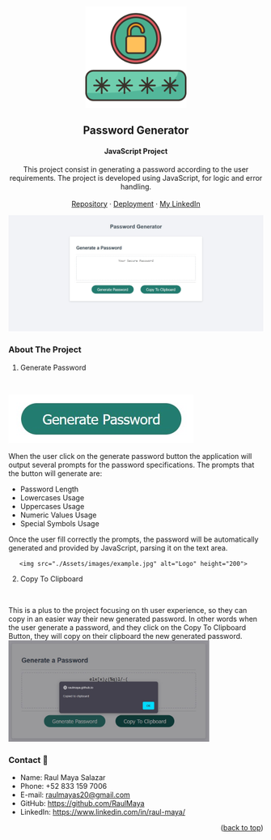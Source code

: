 <!-- PROJECT LOGO -->
<br />
<div align="center">
  <a href="https://github.com/RaulMaya/Password-Generator">
    <img src="./Assets/images/passcode.png" alt="Logo" width="200" height="200">
  </a>

  <h2 align="center">Password Generator</h2>
  <h4 align="center">JavaScript Project</h4>

  <p align="center">
  This project consist in generating a password according to the user requirements. The project is developed using JavaScript, for logic and error handling. 
    <br />
    <br />
    <a href="https://github.com/RaulMaya/Password-Generator">Repository</a>    
    ·
    <a href="https://raulmaya.github.io/Password-Generator/">Deployment</a>
    ·
    <a href="https://www.linkedin.com/in/raul-maya/">My LinkedIn</a>

  </p>
</div>

<!-- ABOUT THE PROJECT -->

![indexPasswordGenerator](./Assets/images/indexPassGen.jpg)

### About The Project

1. Generate Password
<br>

   ![GeneratePasword](./Assets/images/genbtn.jpg)

   <p>When the user click on the generate password button the application will output several prompts for the password specifications. The prompts that the button will generate are:
   <ul>
   <li>Password Length</li>
   <li>Lowercases Usage</li>
   <li>Uppercases Usage</li>
   <li>Numeric Values Usage</li>
   <li>Special Symbols Usage</li>
   </ul>
   Once the user fill correctly the prompts, the password will be automatically generated and provided by JavaScript, parsing it on the text area.
   
   <br>

       <img src="./Assets/images/example.jpg" alt="Logo" height="200">
   </p>




2. Copy To Clipboard
<br>

<p>This is a plus to the project focusing on th user experience, so they can copy in an easier way their new generated password. In other words when the user generate a password, and they click on the Copy To Clipboard Button, they will copy on their clipboard the new generated password.

<br>

<img src="./Assets/images/copy2cb.jpg" alt="Logo" height="200">
   </p>



### Contact :iphone:

- Name: Raul Maya Salazar
- Phone: +52 833 159 7006
- E-mail: raulmayas20@gmail.com
- GitHub: https://github.com/RaulMaya
- LinkedIn: https://www.linkedin.com/in/raul-maya/

<p align="right">(<a href="#top">back to top</a>)</p>
